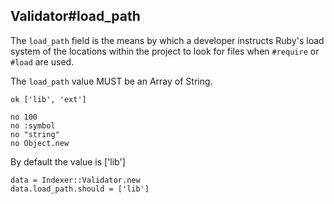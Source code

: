 ## Validator#load_path

The `load_path` field is the means by which a developer instructs
Ruby's load system of the locations within the project to look for
files when `#require` or `#load` are used.

The `load_path` value MUST be an Array of String.

    ok ['lib', 'ext']

    no 100
    no :symbol
    no "string"
    no Object.new

By default the value is ['lib']

    data = Indexer::Validator.new
    data.load_path.should = ['lib']

